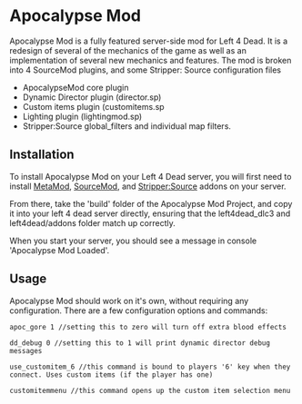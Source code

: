 Apocalypse Mod
==============

Apocalypse Mod is a fully featured server-side mod for Left 4 Dead. It is a redesign of several of the mechanics of the game as well as an implementation of several new mechanics and features. The mod is broken into 4 SourceMod plugins, and some Stripper: Source configuration files

- ApocalypseMod core plugin
- Dynamic Director plugin (director.sp)
- Custom items plugin (customitems.sp
- Lighting plugin (lightingmod.sp)
- Stripper:Source global_filters and individual map filters.


Installation
--------------

To install Apocalypse Mod on your Left 4 Dead server, you will first need to install [MetaMod](http://sourcemm.net/), [SourceMod](http://sourcemod.net), and [Stripper:Source](http://www.bailopan.net/stripper/) addons on your server.

From there, take the 'build' folder of the Apocalypse Mod Project, and copy it into your left 4 dead server directly, ensuring that the left4dead_dlc3 and left4dead/addons folder match up correctly. 

When you start your server, you should see a message in console 'Apocalypse Mod Loaded'. 

Usage
----------
Apocalypse Mod should work on it's own, without requiring any configuration. There are a few configuration options and commands:

`apoc_gore 1 //setting this to zero will turn off extra blood effects`

`dd_debug 0 //setting this to 1 will print dynamic director debug messages`

`use_customitem_6 //this command is bound to players '6' key when they connect. Uses custom items (if the player has one)`

`customitemmenu //this command opens up the custom item selection menu`